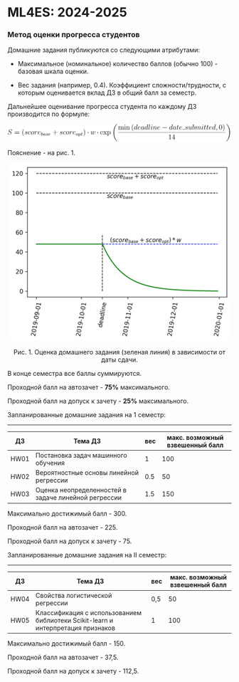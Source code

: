# ML4ES: 2024-2025
### Метод оценки прогресса студентов

Домашние задания публикуются со следующими атрибутами:

- Максимальное (номинальное) количество баллов (обычно 100) - базовая шкала оценки.

- Вес задания (например, 0.4). Коэффициент сложности/трудности, с которым оценивается вклад ДЗ в общий балл за семестр.

Дальнейшее оценивание прогресса студента по каждому ДЗ производится по формуле:

<p align='center'>
    <img src="./img/formula.svg" />
</p>

Пояснение - на рис. 1.

![](./img/scoring.png)

<p align="center">Рис. 1. Оценка домашнего задания (зеленая линия) в зависимости от даты сдачи.</p>



В конце семестра все баллы суммируются.

Проходной балл на автозачет - **75%** максимального.

Проходной балл на допуск к зачету - **25%** максимального.



Запланированные домашние задания на 1 семестр:

-------

| ДЗ   | Тема ДЗ                                              | вес  | макс. возможный взвешенный балл |
| ---- | ---------------------------------------------------- | ---- | ------------------------------- |
| HW01 | Постановка задач машинного обучения                  | 1    | 100                             |
| HW02 | Вероятностные основы линейной регрессии              | 0.5  | 50                              |
| HW03 | Оценка неопределенностей в задаче линейной регрессии | 1.5  | 150                             |

Максимально достижимый балл - 300.

Проходной балл на автозачет - 225.

Проходной балл на допуск к зачету - 75.



Запланированные домашние задания на II семестр:

-------

| ДЗ   | Тема ДЗ                                                      | вес  | макс. возможный взвешенный балл |
| ---- | ------------------------------------------------------------ | ---- | ------------------------------- |
| HW04 | Свойства логистической регрессии                             | 0,5  | 50                              |
| HW05 | Классификация с использованием библиотеки Scikit-learn и интерпретация признаков | 1    | 100                             |

Максимально достижимый балл - 150.

Проходной балл на автозачет - 37,5.

Проходной балл на допуск к зачету - 112,5.
